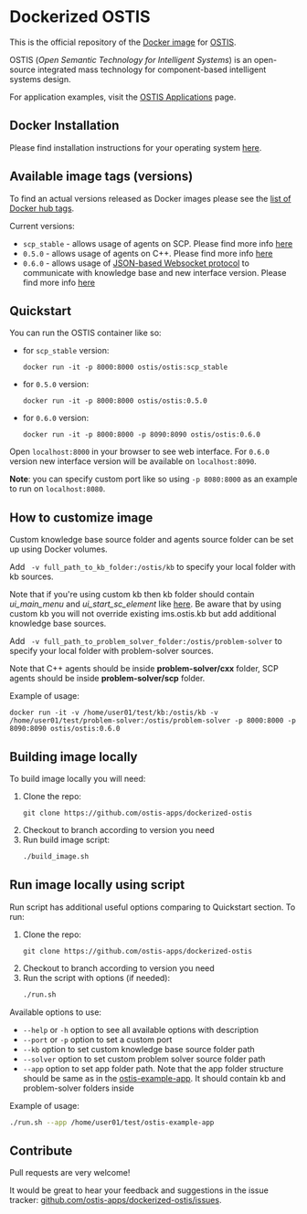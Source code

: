 # Dockerized OSTIS

This is the official repository of the [Docker image](https://hub.docker.com/r/ostis/ostis) for [OSTIS](http://ims.ostis.net).

OSTIS (*Open Semantic Technology for Intelligent Systems*) is an open-source integrated mass technology for component-based intelligent systems design.

For application examples, visit the [OSTIS Applications](https://github.com/ostis-apps/) page.

## Docker Installation

Please find installation instructions for your operating system [here](https://docs.docker.com/install).

## Available image tags (versions)

To find an actual versions released as Docker images please see the [list of Docker hub tags](https://hub.docker.com/r/ostis/ostis/tags/).

Current versions:
* `scp_stable` - allows usage of agents on SCP. Please find more info [here](https://github.com/ostis-apps/ostis-example-app/tree/scp_stable)
* `0.5.0` - allows usage of agents on C++. Please find more info [here](https://github.com/ostis-apps/ostis-example-app/tree/0.5.0)
* `0.6.0` -  allows usage of [JSON-based Websocket protocol](http://ostis-dev.github.io/sc-machine/http/websocket/) to communicate with knowledge base and new interface version. Please find more info [here](https://github.com/ostis-apps/ostis-example-app/tree/0.6.0)

## Quickstart
You can run the OSTIS container like so:
* for `scp_stable` version:
    ```
    docker run -it -p 8000:8000 ostis/ostis:scp_stable
    ```
* for `0.5.0` version:
    ```
    docker run -it -p 8000:8000 ostis/ostis:0.5.0
    ```
* for `0.6.0` version:
    ```
    docker run -it -p 8000:8000 -p 8090:8090 ostis/ostis:0.6.0
    ```
Open `localhost:8000` in your browser to see web interface. For `0.6.0` version new interface version will be available on `localhost:8090`.

**Note**: you can specify custom port like so using `-p 8080:8000` as an example to run on `localhost:8080`.

## How to customize image

Custom knowledge base source folder and agents source folder can be set up using Docker volumes.

Add ``` -v full_path_to_kb_folder:/ostis/kb``` to specify your local folder with kb sources. 

Note that if you're using custom kb then kb folder should contain *ui_main_menu* and *ui_start_sc_element* like [here](https://github.com/ostis-apps/dockerized-ostis/tree/v0.5.0/kb). 
Be aware that by using custom kb you will not override existing ims.ostis.kb but add additional knowledge base sources.

Add ``` -v full_path_to_problem_solver_folder:/ostis/problem-solver``` to specify your local folder with problem-solver sources. 

Note that C++ agents should be inside **problem-solver/cxx** folder, SCP agents should be inside **problem-solver/scp** folder.

Example of usage:
```
docker run -it -v /home/user01/test/kb:/ostis/kb -v /home/user01/test/problem-solver:/ostis/problem-solver -p 8000:8000 -p 8090:8090 ostis/ostis:0.6.0
```


## Building image locally

To build image locally you will need:
1. Clone the repo:
    ```
    git clone https://github.com/ostis-apps/dockerized-ostis
    ```
2. Checkout to branch according to version you need
3. Run build image script:
    ```bash
    ./build_image.sh
    ```
## Run image locally using script

Run script has additional useful options comparing to Quickstart section. To run:
1. Clone the repo:
    ```
    git clone https://github.com/ostis-apps/dockerized-ostis
    ```
2. Checkout to branch according to version you need
3. Run the script with options (if needed):
    ```bash
    ./run.sh
    ```
Available options to use:
* `--help` or `-h` option to see all available options with description
* `--port` or `-p` option to set a custom port
* `--kb` option to set custom knowledge base source folder path
* `--solver` option to set custom problem solver source folder path
* `--app` option to set app folder path. Note that the app folder structure should be same as in the [ostis-example-app](https://github.com/ostis-apps/ostis-example-app/tree/0.5.0). It should contain kb and problem-solver folders inside

Example of usage:
```bash
./run.sh --app /home/user01/test/ostis-example-app
```

## Contribute

Pull requests are very welcome!

It would be great to hear your feedback and suggestions in the issue tracker: [github.com/ostis-apps/dockerized-ostis/issues](https://github.com/ostis-apps/dockerized-ostis/issues).
